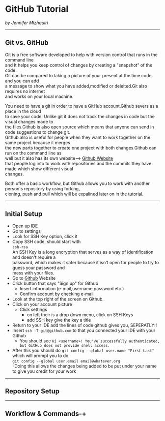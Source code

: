 # GitHub Tutorial

_by Jennifer Mizhquiri_

---
## Git vs. GitHub
Git is a free software developed to help with version control that runs in the command line   
and It helps you keep control of changes by creating a "snapshot" of the code.  
Git can be compared to taking a picture of your present at the time code and you can add  
a message to show what you have added,modified or delelted.Git also requires no internet  
and works on your local machine.  
  
  You need to have a git in order to have a GitHub account.Github severs as a place in the cloud  
  to save your code. Unlike git it does not track the changes in code but the visual changes made to  
  the files.Github is also open source which means that anyone can send in code suggestions to change git.  
  Github also is useful for people when they want to work together on the same project because it merges  
  the new parts together to create one project with both changes.Github can run on the command line as   
  well but it also has its own website-->  [Github Website](http://github.com)  
  that people log into to work with repositories and the commits they have made which show
  different visual   
  changes.  
    
  Both offer a basic workflow, but Github allows you to work with another person's repository by using forking,  
  cloning, push and pull which will be expalined later on in the tutorial.
  
  
 


---
## Initial Setup
*  Open up IDE
*  Go to settings
*  Look for SSH Key option, click it  
  * Copy SSH code, should start with  
  `ssh-rsa`  
An SSH Key is a long encryption that serves as a way of identification and doesn't require a  
password, which makes it safer because it isn't open for people to try to guess your password and   
mess with your files.
* Go to [Github](Github.com) Website  
* Click button that says "Sign up" for Github  
  * Insert information (e-mail,username,password etc.)  
  * Confirm account by checking e-mail 
* Look at the top right of the screen on Github.
* Click on your account picture 
  * Click settings
    * on left their is a drop down menu, click on SSH Keys
    * add SSH key give the key a title
* Return to your IDE add the lines of code github gives you, SEPERATLY!!
* Insert `ssh -T git@github.com` to that you connected your IDE with your Github
  * You should see `Hi <username>! You've successfully authenticated, but GitHub does not provide shell access. ` 
* After this you should do `git config --global user.name "First Last" ` which will prompt you to do  
`git config --global user.email email@whatever.org`  
-Doing this allows the changes being added to be put under your name to give you credit for your work



---
## Repository Setup



---
## Workflow & Commands-+